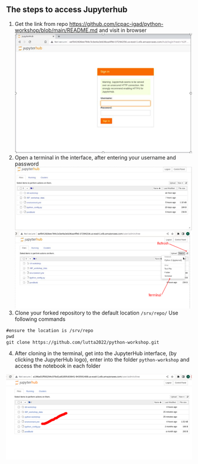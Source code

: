 
## The steps to access Jupyterhub

1. Get the link from repo https://github.com/icpac-igad/python-workshop/blob/main/README.md and visit in browser
![image info](Screenshot_2023-06-01_12-57-09.png)
2. Open a terminal in the interface, after entering your username and password
![image info](Screenshot_2023-06-01_12-57-29.png)
![image info](Screenshot_2023-06-01_12-57-49.png)
3. Clone your forked repository to the default location `/srv/repo/`
Use following commands

```
#ensure the location is /srv/repo
pwd
git clone https://github.com/lutta2022/python-workshop.git
```
4. After cloning in the terminal, get into the JupyterHub interface, (by clicking the JupyterHub logo), enter into the folder `python-workshop` and access the notebook in each folder

![image info](Screenshot_2023-06-01_13-08-04.png)

